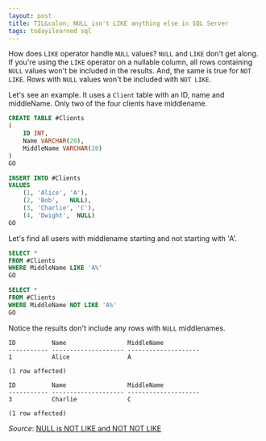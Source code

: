 ```yaml
---
layout: post
title: TIL&colon; NULL isn't LIKE anything else in SQL Server
tags: todayilearned sql
---
```


How does `LIKE` operator handle `NULL` values? `NULL` and `LIKE` don't get along. If you're using the `LIKE` operator on a nullable column, all rows containing `NULL` values won't be included in the results. And, the same is true for `NOT LIKE`. Rows with `NULL` values won't be included with `NOT LIKE`.

Let's see an example. It uses a `Client` table with an ID, name and middleName. Only two of the four clients have middlename.

```sql
CREATE TABLE #Clients
(
    ID INT,
    Name VARCHAR(20),
    MiddleName VARCHAR(20)
)
GO

INSERT INTO #Clients
VALUES
    (1, 'Alice', 'A'),
    (2, 'Bob',   NULL),
    (3, 'Charlie', 'C'),
    (4, 'Dwight',  NULL)
GO
```

Let's find all users with middlename starting and not starting with 'A'.

```sql
SELECT *
FROM #Clients
WHERE MiddleName LIKE 'A%'
GO

SELECT *
FROM #Clients
WHERE MiddleName NOT LIKE 'A%'
GO
```

Notice the results don't include any rows with `NULL` middlenames.

```
ID          Name                 MiddleName
----------- -------------------- --------------------
1           Alice                A

(1 row affected)

ID          Name                 MiddleName
----------- -------------------- --------------------
3           Charlie              C

(1 row affected)
```

_Source_: [NULL is NOT LIKE and NOT NOT LIKE](https://weblogs.sqlteam.com/markc/2009/06/08/60929/)

